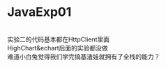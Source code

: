 # JavaExp01

<br/>
实验二的代码基本都在HttpClient里面<br/>
HighChart&echart后面的实验都没做<br/>
难道小白兔觉得我们学完搞基渣娃就拥有了全栈的能力？<br/>
